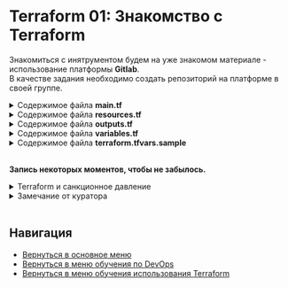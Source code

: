 Terraform 01: Знакомство с Terraform
===

<p>Знакомиться с инятрументом будем на уже знакомом материале - использование платформы <b>Gitlab</b>.<br>В качестве задания необходимо создать репозиторий на платформе в своей группе.

<details>
<summary>Содержимое файла <b>main.tf</b></summary>

```yml
terraform {
  required_providers {
    gitlab = {
      source = "gitlabhq/gitlab"
    }
  }
  required_version = ">= 0.13"
}

provider "gitlab" {
    token = var.gitlab_token
    base_url = var.gitlab_url
}

```

</details>

<details>
<summary>Содержимое файла <b>resources.tf</b></summary>

```yml
resource "gitlab_project" "ter01" {
  name         = var.repository_name
  description  = var.repository_description
  namespace_id = data.gitlab_group.user_devops.id
}

resource "gitlab_deploy_key" "ter01_deploy_key" {
  project = gitlab_project.ter01.id
  title   = var.repository_deploy_sshkey_title
  key     = var.repository_deploy_sshkey
  can_push = true
}

data "gitlab_group" "user_devops" {
  full_path = join("/",[var.gitlab_cource_group, var.gitlab_user_group])
}

```

</details>

<details>
<summary>Содержимое файла <b>outputs.tf</b></summary>

```yml
output "project_id" {
  description = "ID repository"
  value       = gitlab_project.ter01.id
}

```

</details>

<details>
<summary>Содержимое файла <b>variables.tf</b></summary>

```yml
variable "gitlab_token" {
  type = string
  default = ""
  sensitive = true
}

variable "gitlab_url" {
  type = string
  default = ""
}

variable "repository_name" {
  type = string
  default = ""
}

variable "repository_description" {
  type = string
  default = "Test repo for TERRAFORM"
}

variable "repository_deploy_sshkey" {
  type = string
  default = ""
  sensitive = true
}

variable "repository_deploy_sshkey_title" {
  type = string
  default = ""  
}

variable "gitlab_user_group" {
  type = string
}

```

</details>

<details>
<summary>Содержимое файла <b>terraform.tfvars.sample</b></summary>

```yml
gitlab_token = "****YOUR_TOKEN****"
gitlab_url = "https://gitlab.url/"
repository_name = "your-repository-name"
repository_description = "YOUR commentary"
repository_deploy_sshkey = "ssh-rsa AAAA..."
repository_deploy_sshkey_title = "YOUR SSH key title"
gitlab_cource_group = "YOUR cources group name"
gitlab_user_group = "YOUR user group name"

```

</details><br>

<p><b>Запись некоторых моментов, чтобы не забылось.</b>

<details>
<summary>Terraform и санкционное давление</summary>

<p>Так как компания HashiCorp участвует в давлении на нашу страну, то пришлось искать варианты обхода данных ограничений.
<p>Решений нашлось далеко не одно:

* Во-первых - это и использование VPN, как платных, так и бесплатных.
* Во-вторых - использование проксирования запросов на скачивание провайдеров из ресурсов Terraform

<p>Второй вариант (на сегодняшний день пока не закрыт) и проще и быстрее, если конечно, нет уже купленного подключения VPN.
<p>Заключается в настройке конфигурационного файла.

```bash
# Windows
notepad $env:APPDATA/terraform.rc

# Linux
nano ~/.terraformrc
```

В него надо внести следующее содержимое:

```bash
provider_installation {
  network_mirror {
    url = "https://terraform-mirror.yandexcloud.net/"
    include = ["registry.terraform.io/*/*"]
  }
  direct {
    exclude = ["registry.terraform.io/*/*"]
  }
}
```

Если по каким-то причинам не нравиться Яндекс, то можно использовать любой другой доступный альтернативный репозиторий. Никакие перезагрузки не нужны. Все начинает работать сразу после внесения изменений.

</details>
<details>
<summary>Замечание от куратора</summary>

Группа пользователя специально была задана цифрами, чтобы потом указать на это и отправить на доработку.

> Идентификатор пространства имен берете из переменной, но с цифровыми идентификаторами часто случается путаница (в том числе и в этом задании), поэтому давайте получим его с помощью источника данных data провайдера гитлаб на основе имени/пути группы (не забудьте параметризовать через переменную)

```yml
# Добавлена возможность получения идентификатора из API провайдера
resource "gitlab_project" "ter01" {
   ...
   namespace_id = data.gitlab_group.user_devops.id
}

# Вот здесь необходимо добавить для возможности пушить потом с этим ключом
resource "gitlab_deploy_key" "ter01_deploy_key" {
  ...
  can_push = true
}

# получение группы пользователя как ресурсов из провайдера
data "gitlab_group" "user_devops" {
  # оказалось я отстал немного и то что ранее делалось подстановками значений через "${}"
  # в новых версиях осталось (и настоятельно рекомендуется) только как подстановка
  # функции теперь используются напрямую для улучшения читаемости кода
  full_path = join("/",[var.gitlab_cource_group, var.gitlab_user_group])
}
```

После доработки выполнение задание было принято на <b>отлично</b>

</details><br>

Навигация
---

* [Вернуться в основное меню](../../README.md)
* [Вернуться в меню обучения по DevOps](../README.md)
* [Вернуться в меню обучения использования Terraform](./README.md)

